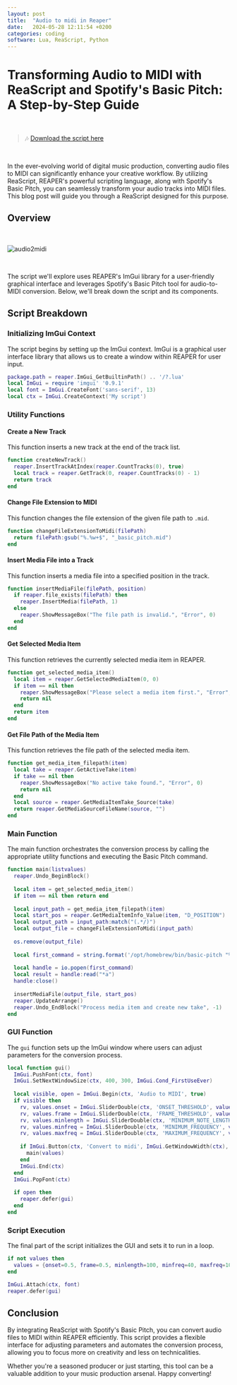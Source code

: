 ```yaml
---
layout: post
title:  "Audio to midi in Reaper"
date:   2024-05-28 12:11:54 +0200
categories: coding
software: Lua, ReaScript, Python
---
```


# Transforming Audio to MIDI with ReaScript and Spotify's Basic Pitch: A Step-by-Step Guide

<br>

> 🎶 [Download the script here](https://drive.google.com/file/d/1FR9El_eAc5ny9ilp1h5yp4qNUKl77V8C/view?usp=sharing)

<br>

In the ever-evolving world of digital music production, converting audio files to MIDI can significantly enhance your creative workflow. By utilizing ReaScript, REAPER's powerful scripting language, along with Spotify's Basic Pitch, you can seamlessly transform your audio tracks into MIDI files. This blog post will guide you through a ReaScript designed for this purpose.

## Overview

<br>

![audio2midi](/assets/images/audiotomidi.png)

<br>

The script we'll explore uses REAPER's ImGui library for a user-friendly graphical interface and leverages Spotify's Basic Pitch tool for audio-to-MIDI conversion. Below, we'll break down the script and its components.

## Script Breakdown

### Initializing ImGui Context

The script begins by setting up the ImGui context. ImGui is a graphical user interface library that allows us to create a window within REAPER for user input.

```lua
package.path = reaper.ImGui_GetBuiltinPath() .. '/?.lua'
local ImGui = require 'imgui' '0.9.1'
local font = ImGui.CreateFont('sans-serif', 13)
local ctx = ImGui.CreateContext('My script')
```

### Utility Functions

#### Create a New Track

This function inserts a new track at the end of the track list.

```lua
function createNewTrack()
  reaper.InsertTrackAtIndex(reaper.CountTracks(0), true)
  local track = reaper.GetTrack(0, reaper.CountTracks(0) - 1)
  return track
end
```

#### Change File Extension to MIDI

This function changes the file extension of the given file path to `.mid`.

```lua
function changeFileExtensionToMidi(filePath)
  return filePath:gsub("%.%w+$", "_basic_pitch.mid")
end
```

#### Insert Media File into a Track

This function inserts a media file into a specified position in the track.

```lua
function insertMediaFile(filePath, position)
  if reaper.file_exists(filePath) then
    reaper.InsertMedia(filePath, 1)
  else
    reaper.ShowMessageBox("The file path is invalid.", "Error", 0)
  end
end
```

#### Get Selected Media Item

This function retrieves the currently selected media item in REAPER.

```lua
function get_selected_media_item()
  local item = reaper.GetSelectedMediaItem(0, 0)
  if item == nil then
    reaper.ShowMessageBox("Please select a media item first.", "Error", 0)
    return nil
  end
  return item
end
```

#### Get File Path of the Media Item

This function retrieves the file path of the selected media item.

```lua
function get_media_item_filepath(item)
  local take = reaper.GetActiveTake(item)
  if take == nil then
    reaper.ShowMessageBox("No active take found.", "Error", 0)
    return nil
  end
  local source = reaper.GetMediaItemTake_Source(take)
  return reaper.GetMediaSourceFileName(source, "")
end
```

### Main Function

The main function orchestrates the conversion process by calling the appropriate utility functions and executing the Basic Pitch command.

```lua
function main(listvalues)
  reaper.Undo_BeginBlock()
  
  local item = get_selected_media_item()
  if item == nil then return end
  
  local input_path = get_media_item_filepath(item)
  local start_pos = reaper.GetMediaItemInfo_Value(item, "D_POSITION")
  local output_path = input_path:match("(.*/)")
  local output_file = changeFileExtensionToMidi(input_path)
  
  os.remove(output_file)
  
  local first_command = string.format('/opt/homebrew/bin/basic-pitch "%s" "%s" --onset-threshold "%f" --frame-threshold "%f" --minimum-note-length "%f" --minimum-frequency "%f" --maximum-frequency "%f"', output_path, input_path, listvalues.onset, listvalues.frame, listvalues.minlength, listvalues.minfreq, listvalues.maxfreq)
  
  local handle = io.popen(first_command)
  local result = handle:read("*a")
  handle:close()
  
  insertMediaFile(output_file, start_pos)
  reaper.UpdateArrange()
  reaper.Undo_EndBlock("Process media item and create new take", -1)
end
```

### GUI Function

The `gui` function sets up the ImGui window where users can adjust parameters for the conversion process.

```lua
local function gui()
  ImGui.PushFont(ctx, font)
  ImGui.SetNextWindowSize(ctx, 400, 300, ImGui.Cond_FirstUseEver)
  
  local visible, open = ImGui.Begin(ctx, 'Audio to MIDI', true)
  if visible then
    rv, values.onset = ImGui.SliderDouble(ctx, 'ONSET_THRESHOLD', values.onset, 0.0, 1.0)
    rv, values.frame = ImGui.SliderDouble(ctx, 'FRAME_THRESHOLD', values.frame, 0.0, 1.0)
    rv, values.minlength = ImGui.SliderDouble(ctx, 'MINIMUM_NOTE_LENGTH', values.minlength, 100, 10000)
    rv, values.minfreq = ImGui.SliderDouble(ctx, 'MINIMUM_FREQUENCY', values.minfreq, 40, 1000)
    rv, values.maxfreq = ImGui.SliderDouble(ctx, 'MAXIMUM_FREQUENCY', values.maxfreq, 1000, 20000)
    
    if ImGui.Button(ctx, 'Convert to midi', ImGui.GetWindowWidth(ctx), 40) then
      main(values)
    end
    ImGui.End(ctx)
  end
  ImGui.PopFont(ctx)
  
  if open then
    reaper.defer(gui)
  end
end
```

### Script Execution

The final part of the script initializes the GUI and sets it to run in a loop.

```lua
if not values then
  values = {onset=0.5, frame=0.5, minlength=100, minfreq=40, maxfreq=10000}
end

ImGui.Attach(ctx, font)
reaper.defer(gui)
```

## Conclusion

By integrating ReaScript with Spotify's Basic Pitch, you can convert audio files to MIDI within REAPER efficiently. This script provides a flexible interface for adjusting parameters and automates the conversion process, allowing you to focus more on creativity and less on technicalities.

Whether you're a seasoned producer or just starting, this tool can be a valuable addition to your music production arsenal. Happy converting!